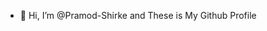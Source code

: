 - 👋 Hi, I’m @Pramod-Shirke and These is My Github Profile

<!---
Pramod-Shirke/Pramod-Shirke is a ✨ special ✨ repository because its `README.md` (this file) appears on your GitHub profile.
You can click the Preview link to take a look at your changes.
--->
